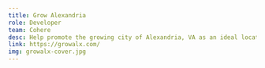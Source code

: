 ```yaml
---
title: Grow Alexandria
role: Developer
team: Cohere
desc: Help promote the growing city of Alexandria, VA as an ideal location for new businesses.
link: https://growalx.com/
img: growalx-cover.jpg
---
```


